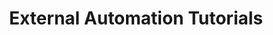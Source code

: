---
title: External Automation Tutorials
linktitle: External Automation
description: >
  Learn how to leverage external automation such as GitHub webhook approvals.
categories: ["CD-as-a-Service"]
tags: ["Tutorials", "Webhooks"]
---